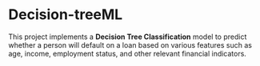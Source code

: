 # Decision-treeML
This project implements a **Decision Tree Classification** model to predict whether a person will default on a loan based on various features such as age, income, employment status, and other relevant financial indicators.
